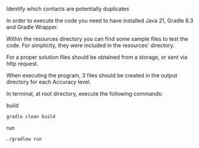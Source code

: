 Identify which contacts are potentially duplicates

In order to execute the code you need to have installed Java 21, Gradle 8.3 and Gradle Wrapper.

Within the resources directory you can find some sample files to test the code. For simplicity, they were included in the resources' directory.

For a proper solution files should be obtained from a storage, or sent via http request.

When executing the program, 3 files should be created in the output directory for each Accuracy level.

In terminal, at root directory, execute the following commands:

build
```
gradle clean build
```

run
```
./gradlew run
```